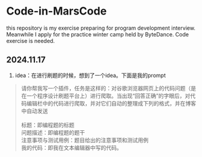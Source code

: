 # Code-in-MarsCode
this repository is my exercise preparing for program development interview. Meanwhile I apply for the practice winter camp held by ByteDance. Code exercise is needed.


## 2024.11.17
1. idea：在进行刷题的时候，想到了一个idea。下面是我的prompt

>请你帮我写一个插件，任务是这样的：对谷歌浏览器网页上的代码问题（是在一个程序设计刷题平台上）进行爬取。当出现“回答正确”的字眼后，对代码编辑栏中的代码进行爬取，并对它们自动的整理成下列的格式，并在博客中自动发送<br>
<br>标题：即编程题的标题
<br>问题描述：即编程题的题干 
<br>注意事项与测试用例：题目给出的注意事项和测试用例
<br>我的代码：即我在文本编辑器中写的代码。